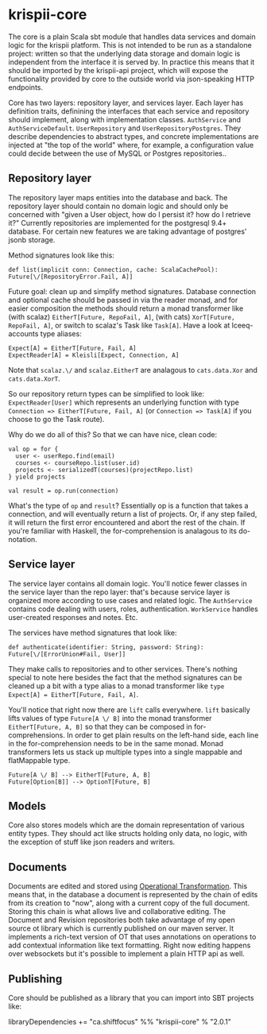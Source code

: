 # krispii-core

The core is a plain Scala sbt module that handles data services and domain logic for the krispii platform.  This is not intended to be run as a standalone project: written so that the underlying data storage and domain logic is independent from the interface it is served by. In practice this means that it should be imported by the krispii-api project, which will expose the functionality provided by core to the outside world via json-speaking HTTP endpoints.

Core has two layers: repository layer, and services layer. Each layer has definition traits, definining the interfaces that each service and repository should implement, along with implementation classes. `AuthService` and `AuthServiceDefault`. `UserRepository` and `UserRepositoryPostgres`. They describe dependencies to abstract types, and concrete implementations are injected at "the top of the world" where, for example, a configuration value could decide between the use of MySQL or Postgres repositories..


## Repository layer

The repository layer maps entities into the database and back. The repository layer should contain no domain logic and should only be concerned with "given a User object, how do I persist it? how do I retrieve it?" Currently repositories are implemented for the postgresql 9.4+ database. For certain new features we are taking advantage of postgres' jsonb storage.

Method signatures look like this:

    def list(implicit conn: Connection, cache: ScalaCachePool): Future[\/[RepositoryError.Fail, A]]
      
Future goal: clean up and simplify method signatures. Database connection and optional cache should be passed in via the reader monad, and for easier composition the methods should return a monad transformer like (with scalaz) `EitherT[Future, RepoFail, A]`, (with cats) `XorT[Future, RepoFail, A]`, or switch to scalaz's Task like `Task[A]`. Have a look at lceeq-accounts type aliases:

    Expect[A] = EitherT[Future, Fail, A]
    ExpectReader[A] = Kleisli[Expect, Connection, A]
    
Note that `scalaz.\/` and `scalaz.EitherT` are analagous to `cats.data.Xor` and `cats.data.XorT`.
    
So our repository return types can be simplified to look like: `ExpectReader[User]` which represents an underlying function with type `Connection => EitherT[Future, Fail, A]` (or `Connection => Task[A]` if you choose to go the Task route).

Why do we do all of this? So that we can have nice, clean code:

    val op = for {
      user <- userRepo.find(email)
      courses <- courseRepo.list(user.id)
      projects <- serializedT(courses)(projectRepo.list)
    } yield projects
    
    val result = op.run(connection)
    
What's the type of `op` and `result`? Essentially op is a function that takes a connection, and will eventually return a list of projects. Or, if any step failed, it will return the first error encountered and abort the rest of the chain. If you're familiar with Haskell, the for-comprehension is analagous to its do-notation.


## Service layer

The service layer contains all domain logic. You'll notice fewer classes in the service layer than the repo layer: that's because service layer is organized more according to use cases and related logic. The `AuthService` contains code dealing with users, roles, authentication. `WorkService` handles user-created responses and notes. Etc. 

The services have method signatures that look like:

    def authenticate(identifier: String, password: String): Future[\/[ErrorUnion#Fail, User]]
    
They make calls to repositories and to other services. There's nothing special to note here besides the fact that the method signatures can be cleaned up a bit with a type alias to a monad transformer like `type Expect[A] = EitherT[Future, Fail, A]`.

You'll notice that right now there are `lift` calls everywhere. `lift` basically lifts values of type `Future[A \/ B]` into the monad transformer `EitherT[Future, A, B]` so that they can be composed in for-comprehensions. In order to get plain results on the left-hand side, each line in the for-comprehension needs to be in the same monad. Monad transformers lets us stack up multiple types into a single mappable and flatMappable type.

    Future[A \/ B] --> EitherT[Future, A, B]
    Future[Option[B]] --> OptionT[Future, B]

## Models

Core also stores models which are the domain representation of various entity types. They should act like structs holding only data, no logic, with the exception of stuff like json readers and writers.


## Documents

Documents are edited and stored using [Operational Transformation](https://operational-transformation.github.io/visualization.html). This means that,
in the database a document is represented by the chain of edits from its creation to "now", along with a current copy of the full document. Storing
this chain is what allows live and collaborative editing. The Document and Revision repositories both take advantage of my 
open source ot library which is currently published on our maven server. It implements a rich-text version of OT that uses annotations on operations to add
contextual information like text formatting. Right now editing happens over websockets but it's possible to implement a plain HTTP api as well.


## Publishing

Core should be published as a library that you can import into SBT projects like:

  libraryDependencies += "ca.shiftfocus" %% "krispii-core" % "2.0.1"
